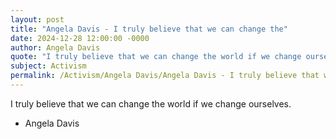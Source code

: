 ```yaml
---
layout: post
title: "Angela Davis - I truly believe that we can change the"
date: 2024-12-28 12:00:00 -0000
author: Angela Davis
quote: "I truly believe that we can change the world if we change ourselves."
subject: Activism
permalink: /Activism/Angela Davis/Angela Davis - I truly believe that we can change the
---
```


I truly believe that we can change the world if we change ourselves.

- Angela Davis
